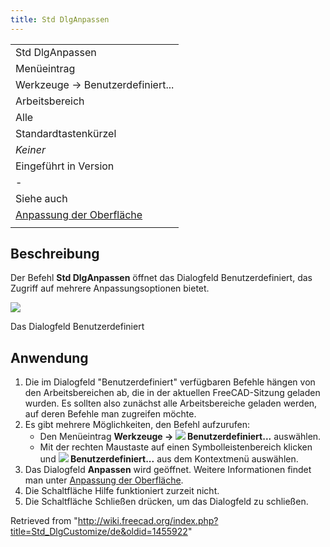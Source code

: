 ```yaml
---
title: Std DlgAnpassen
---
```


|                                                                                      |
| ------------------------------------------------------------------------------------ |
| Std DlgAnpassen                                                                      |
| Menüeintrag                                                                          |
| Werkzeuge → Benutzerdefiniert...                                                     |
| Arbeitsbereich                                                                       |
| Alle                                                                                 |
| Standardtastenkürzel                                                                 |
| _Keiner_                                                                             |
| Eingeführt in Version                                                                |
| -                                                                                    |
| Siehe auch                                                                           |
| [Anpassung der Oberfläche](/Interface_Customization/de "Interface Customization/de") |
|                                                                                      |

## Beschreibung

Der Befehl **Std DlgAnpassen** öffnet das Dialogfeld Benutzerdefiniert, das Zugriff auf mehrere Anpassungsoptionen bietet.

![](/images/Std_DlgCustomize_tab_Toolbars.png)

Das Dialogfeld Benutzerdefiniert

## Anwendung

1. Die im Dialogfeld "Benutzerdefiniert" verfügbaren Befehle hängen von den Arbeitsbereichen ab, die in der aktuellen FreeCAD-Sitzung geladen wurden. Es sollten also zunächst alle Arbeitsbereiche geladen werden, auf deren Befehle man zugreifen möchte.
2. Es gibt mehrere Möglichkeiten, den Befehl aufzurufen:
   - Den Menüeintrag **Werkzeuge → ![](/images/Std_DlgCustomize.svg) Benutzerdefiniert...** auswählen.
   - Mit der rechten Maustaste auf einen Symbolleistenbereich klicken und **![](/images/Std_DlgCustomize.svg) Benutzerdefiniert...** aus dem Kontextmenü auswählen.
3. Das Dialogfeld **Anpassen** wird geöffnet. Weitere Informationen findet man unter [Anpassung der Oberfläche](/Interface_Customization/de#Optionen "Interface Customization/de").
4. Die Schaltfläche Hilfe funktioniert zurzeit nicht.
5. Die Schaltfläche Schließen drücken, um das Dialogfeld zu schließen.

Retrieved from "<http://wiki.freecad.org/index.php?title=Std_DlgCustomize/de&oldid=1455922>"
